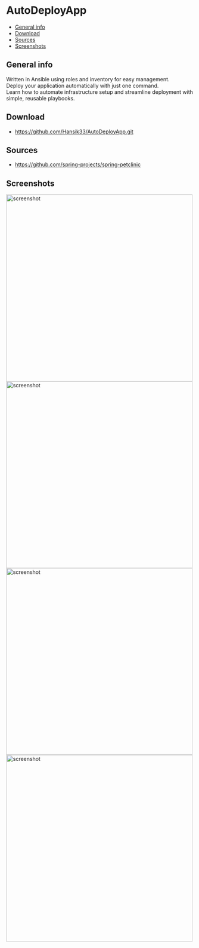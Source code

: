 # AutoDeployApp
* [General info](#general-info) 
* [Download](#download)
* [Sources](#sources)
* [Screenshots](#screenshots)
## General info
Written in Ansible using roles and inventory for easy management. \
Deploy your application automatically with just one command. \
Learn how to automate infrastructure setup and streamline deployment with simple, reusable playbooks.
## Download
- https://github.com/Hansik33/AutoDeployApp.git
## Sources
- https://github.com/spring-projects/spring-petclinic
## Screenshots
<div>
<img src="https://i.imgur.com/xSViSyS.png" alt="screenshot" width="500"/>
<img src="https://i.imgur.com/33ZMXm8.png" alt="screenshot" width="500"/>
<img src="https://i.imgur.com/EEnFbev.png" alt="screenshot" width="500"/>
<img src="https://i.imgur.com/OWGDdPK.png" alt="screenshot" width="500"/>
</div>
